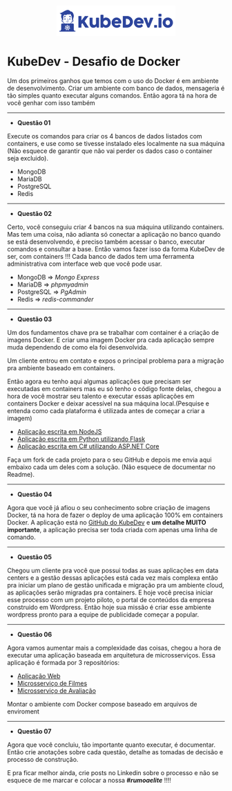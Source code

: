 <div align="center">
<img height="70px" src="img/kubdev.png">
</div>

# KubeDev - Desafio de Docker

Um dos primeiros ganhos que temos com o uso do Docker é em ambiente de
desenvolvimento. Criar um ambiente com banco de dados, mensageria é tão simples
quanto executar alguns comandos. Então agora tá na hora de você genhar com isso
também

---

- __Questão 01__

Execute os comandos para criar os 4 bancos de dados listados com containers, e use
como se tivesse instalado eles localmente na sua máquina (Não esquece de garantir
que não vai perder os dados caso o container seja excluido).

   - MongoDB
   - MariaDB
   - PostgreSQL
   - Redis

---

- __Questão 02__

Certo, você conseguiu criar 4 bancos na sua máquina utilizando containers. Mas tem
uma coisa, não adianta só conectar a aplicação no banco quando se está
desenvolvendo, é preciso também acessar o banco, executar comandos e consultar a
base. Então vamos fazer isso da forma KubeDev de ser, com containers !!! Cada banco
de dados tem uma ferramenta administrativa com interface web que você pode usar.

   - MongoDB ⇒ *Mongo Express*
   - MariaDB ⇒ *phpmyadmin*
   - PostgreSQL ⇒ *PgAdmin*
   - Redis ⇒ *redis-commander*

---

- __Questão 03__

Um dos fundamentos chave pra se trabalhar com container é a criação de imagens
Docker. E criar uma imagem Docker pra cada aplicação sempre muda dependendo de 
como ela foi desenvolvida. 

Um cliente entrou em contato e expos o principal problema para a migração pra 
ambiente baseado em containers.

Então agora eu tenho aqui algumas aplicações que precisam ser executadas em
containers mas eu só tenho o código fonte delas, chegou a hora de você mostrar seu
talento e executar essas aplicações em containers Docker e deixar acessível na sua
máquina local.(Pesquise e entenda como cada plataforma é utilizada antes de começar
a criar a imagem)

   - [Aplicação escrita em NodeJS](https://github.com/KubeDev/conversao-temperatura)
   - [Aplicação escrita em Python utilizando Flask](https://github.com/KubeDev/conversao-distancia)
   - [Aplicação escrita em C# utilizando ASP.NET Core](https://github.com/KubeDev/conversao-peso)

Faça um fork de cada projeto para o seu GitHub e depois me envia aqui embaixo cada
um deles com a solução. (Não esquece de documentar no Readme).

---

- __Questão 04__

Agora que você já afiou o seu conhecimento sobre criação de imagens Docker, tá na
hora de fazer o deploy de uma aplicação 100% em containers Docker. A aplicação está
no [GitHub do KubeDev](https://github.com/KubeDev/rotten-potatoes) e **um detalhe MUITO importante**, a aplicação precisa ser toda
criada com apenas uma linha de comando.

---

- __Questão 05__

Chegou um cliente pra você que possui todas as suas aplicações em data centers e a
gestão dessas aplicações está cada vez mais complexa então pra iniciar um plano de
gestão unificada e migração pra um ambiente cloud, as aplicações serão migradas pra
containers. E hoje você precisa iniciar esse processo com um projeto piloto, o portal de
conteúdos da empresa construido em Wordpress. Então hoje sua missão é criar esse
ambiente wordpress pronto para a equipe de publicidade começar a popular.

---

- __Questão 06__

Agora vamos aumentar mais a complexidade das coisas, chegou a hora de executar
uma aplicação baseada em arquitetura de microsserviços.
Essa aplicação é formada por 3 repositórios:

   - [Aplicação Web](https://github.com/KubeDev/rotten-potatoes-ms)
   - [Microsserviço de Filmes](https://github.com/KubeDev/movie)
   - [Microsserviço de Avaliação](https://github.com/KubeDev/review)

Montar o ambiente com Docker compose baseado em arquivos de enviroment

---

- __Questão 07__

Agora que você concluiu, tão importante quanto executar, é documentar. Então crie
anotações sobre cada questão, detalhe as tomadas de decisão e processo de
construção.

E pra ficar melhor ainda, crie posts no Linkedin sobre o processo e não se esquece de
me marcar e colocar a nossa ***#rumoaelite*** !!!!
